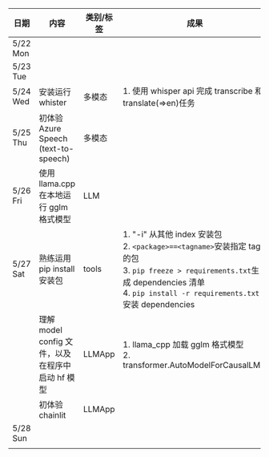 | 日期     | 内容                                             | 类别/标签 | 成果                                                                                                                                                                                                 | 其他                                                                     |
| -------- | ------------------------------------------------ | --------- | ---------------------------------------------------------------------------------------------------------------------------------------------------------------------------------------------------- | ------------------------------------------------------------------------ |
| 5/22 Mon |                                                  |           |                                                                                                                                                                                                      |                                                                          |
| 5/23 Tue |                                                  |           |                                                                                                                                                                                                      |                                                                          |
| 5/24 Wed | 安装运行 whister                                 | 多模态    | 1. 使用 whisper api 完成 transcribe 和 translate(=>en)任务                                                                                                                                           |                                                                          |
| 5/25 Thu | 初体验 Azure Speech (text-to-speech)             | 多模态    |                                                                                                                                                                                                      |                                                                          |
| 5/26 Fri | 使用 llama.cpp 在本地运行 gglm 格式模型          | LLM       |                                                                                                                                                                                                      |                                                                          |
| 5/27 Sat | 熟练运用 pip install 安装包                      | tools     | 1. "-i" 从其他 index 安装包<br />2. `<package>==<tagname>`安装指定 tag 的包<br />3. `pip freeze > requirements.txt`生成 dependencies 清单<br />4. `pip install -r requirements.txt`安装 dependencies | text-generation-webui<br />pytorch nightly preview to support M1 chipset |
|          | 理解 model config 文件，以及在程序中启动 hf 模型 | LLMApp    | 1. llama_cpp 加载 gglm 格式模型<br />2. transformer.AutoModelForCausalLM()                                                                                                                           |                                                                          |
|          | 初体验 chainlit                                  | LLMApp    |                                                                                                                                                                                                      |                                                                          |
| 5/28 Sun |                                                  |           |                                                                                                                                                                                                      |                                                                          |
|          |                                                  |           |                                                                                                                                                                                                      |                                                                          |
